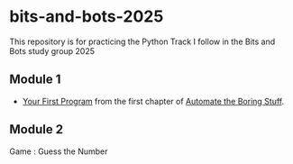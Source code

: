 # bits-and-bots-2025
This repository is for practicing the Python Track I follow in the Bits and Bots study group 2025

## Module 1
* [Your First Program](/Module%201/hello.py) from the first chapter of [Automate the Boring Stuff](https://automatetheboringstuff.com/2e/chapter1/).

## Module 2
Game : Guess the Number
